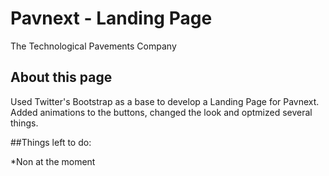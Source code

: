 # Pavnext - Landing Page

The Technological Pavements Company

## About this page

Used Twitter's Bootstrap as a base to develop a Landing Page for Pavnext. Added animations to the buttons, changed the look and optmized several things.

##Things left to do:

*Non at the moment